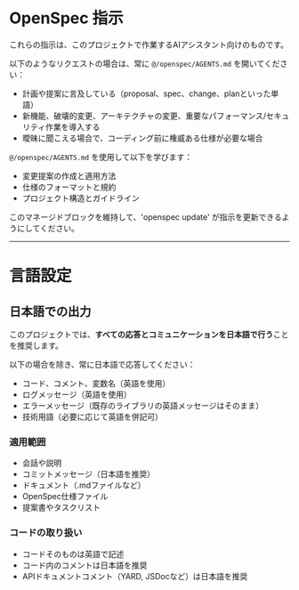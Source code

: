 <!-- OPENSPEC:START -->
# OpenSpec 指示

これらの指示は、このプロジェクトで作業するAIアシスタント向けのものです。

以下のようなリクエストの場合は、常に `@/openspec/AGENTS.md` を開いてください：
- 計画や提案に言及している（proposal、spec、change、planといった単語）
- 新機能、破壊的変更、アーキテクチャの変更、重要なパフォーマンス/セキュリティ作業を導入する
- 曖昧に聞こえる場合で、コーディング前に権威ある仕様が必要な場合

`@/openspec/AGENTS.md` を使用して以下を学びます：
- 変更提案の作成と適用方法
- 仕様のフォーマットと規約
- プロジェクト構造とガイドライン

このマネージドブロックを維持して、'openspec update' が指示を更新できるようにしてください。

<!-- OPENSPEC:END -->

---

# 言語設定

## 日本語での出力

このプロジェクトでは、**すべての応答とコミュニケーションを日本語で行う**ことを推奨します。

以下の場合を除き、常に日本語で応答してください：
- コード、コメント、変数名（英語を使用）
- ログメッセージ（英語を使用）
- エラーメッセージ（既存のライブラリの英語メッセージはそのまま）
- 技術用語（必要に応じて英語を併記可）

### 適用範囲
- 会話や説明
- コミットメッセージ（日本語を推奨）
- ドキュメント（.mdファイルなど）
- OpenSpec仕様ファイル
- 提案書やタスクリスト

### コードの取り扱い
- コードそのものは英語で記述
- コード内のコメントは日本語を推奨
- APIドキュメントコメント（YARD, JSDocなど）は日本語を推奨